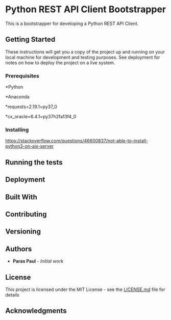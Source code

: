 # Python REST API Client Bootstrapper

This is a bootstrapper for developing a Python REST API Client.

## Getting Started

These instructions will get you a copy of the project up and running on your local machine for development and testing purposes. See deployment for notes on how to deploy the project on a live system.

### Prerequisites
*Python

*Anaconda

*requests=2.19.1=py37_0

*cx_oracle=6.4.1=py37h2fa13f4_0


### Installing

https://stackoverflow.com/questions/46600837/not-able-to-install-python3-on-aix-server

## Running the tests


## Deployment



## Built With



## Contributing



## Versioning



## Authors

* **Paras Paul** - *Initial work*

## License

This project is licensed under the MIT License - see the [LICENSE.md](LICENSE.md) file for details

## Acknowledgments

